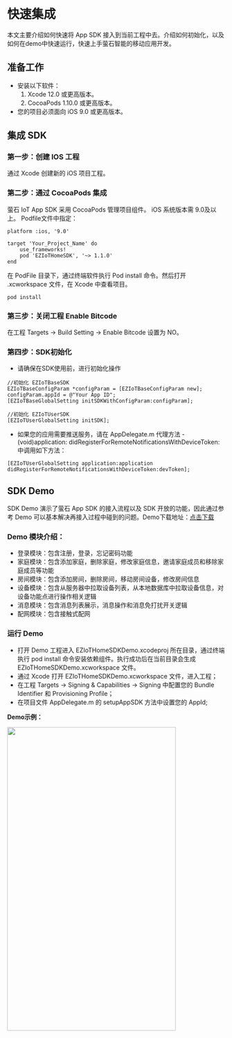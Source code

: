 # 快速集成
本文主要介绍如何快速将 App SDK 接入到当前工程中去。介绍如何初始化，以及如何在demo中快速运行，快速上手萤石智能的移动应用开发。

## 准备工作
* 安装以下软件：  
    1. Xcode 12.0 或更高版本。  
    2. CocoaPods 1.10.0 或更高版本。
* 您的项目必须面向 iOS 9.0 或更高版本。

## 集成 SDK

### 第一步：创建 IOS 工程
通过 Xcode 创建新的 iOS 项目工程。

### 第二步：通过 CocoaPods 集成
萤石 IoT App SDK 采用 CocoaPods 管理项目组件。 iOS 系统版本需 9.0及以上。 Podfile文件中指定：

```
platform :ios, '9.0'

target 'Your_Project_Name' do
	use_frameworks!
	pod 'EZIoTHomeSDK', '~> 1.1.0'
end
``` 
在 PodFile 目录下，通过终端软件执行 Pod install 命令。然后打开 .xcworkspace 文件，在 Xcode 中查看项目。
```
pod install
``` 
### 第三步：关闭工程 Enable Bitcode
在工程 Targets -> Build Setting -> Enable Bitcode 设置为 NO。

### 第四步：SDK初始化
* 请确保在SDK使用前，进行初始化操作    

```
//初始化 EZIoTBaseSDK
EZIoTBaseConfigParam *configParam = [EZIoTBaseConfigParam new];
configParam.appId = @"Your App ID";
[EZIoTBaseGlobalSetting initSDKWithConfigParam:configParam];

//初始化 EZIoTUserSDK
[EZIoTUserGlobalSetting initSDK];
```

* 如果您的应用需要推送服务，请在 AppDelegate.m 代理方法 - (void)application: didRegisterForRemoteNotificationsWithDeviceToken: 中调用如下方法：

```
[EZIoTUserGlobalSetting application:application didRegisterForRemoteNotificationsWithDeviceToken:devToken];
```

## SDK Demo
SDK Demo 演示了萤石 App SDK 的接入流程以及 SDK 开放的功能，因此通过参考 Demo 可以基本解决再接入过程中碰到的问题。Demo下载地址：[点击下载](https://github.com/Ezviz-OpenBiz/EZIoT-HomeSDK-iOS-Demo)

### Demo 模块介绍：

* 登录模块：包含注册，登录，忘记密码功能
* 家庭模块：包含添加家庭，删除家庭，修改家庭信息，邀请家庭成员和移除家庭成员等功能
* 房间模块：包含添加房间，删除房间，移动房间设备，修改房间信息
* 设备模块：包含从服务器中拉取设备列表，从本地数据库中拉取设备信息，对设备功能点进行操作相关逻辑
* 消息模块：包含消息列表展示，消息操作和消息免打扰开关逻辑
* 配网模块：包含接触式配网  

### 运行 Demo
* 打开 Demo 工程进入 EZIoTHomeSDKDemo.xcodeproj 所在目录，通过终端执行 pod install 命令安装依赖组件。执行成功后在当前目录会生成 EZIoTHomeSDKDemo.xcworkspace 文件。
* 通过 Xcode 打开 EZIoTHomeSDKDemo.xcworkspace 文件，进入工程；
* 在工程 Targets -> Signing & Capabilities -> Signing 中配置您的 Bundle Identifier 和 Provisioning Profile；
* 在项目文件 AppDelegate.m 的 setupAppSDK 方法中设置您的 AppId;

  
**Demo示例：**  

<img src="https://resource.eziot.com/group1/M00/00/81/CtwQE2GbMFiAeuoaAABfnCDPi5s050.PNG" width = "389px" height = "700px"  />
